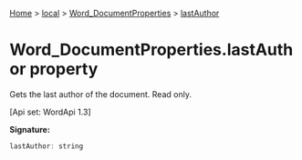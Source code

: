 [Home](./index) &gt; [local](local.md) &gt; [Word\_DocumentProperties](local.word_documentproperties.md) &gt; [lastAuthor](local.word_documentproperties.lastauthor.md)

# Word\_DocumentProperties.lastAuthor property

Gets the last author of the document. Read only. 

 \[Api set: WordApi 1.3\]

**Signature:**
```javascript
lastAuthor: string
```
